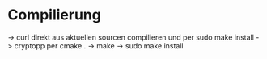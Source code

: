 # Compilierung

-> curl direkt aus aktuellen sourcen compilieren und per sudo make install
-> cryptopp per cmake . -> make -> sudo make install 
